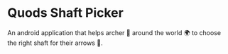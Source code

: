 # Quods Shaft Picker
An android application that helps archer 🏹 around the world 🌍 to choose the right shaft for their arrows 🎯.
